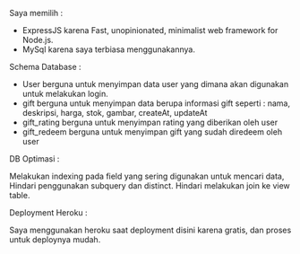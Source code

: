 Saya memilih :

- ExpressJS karena Fast, unopinionated, minimalist web framework for Node.js.
- MySql karena saya terbiasa menggunakannya.

Schema Database :

- User berguna untuk menyimpan data user yang dimana akan digunakan untuk melakukan login.
- gift berguna untuk menyimpan data berupa informasi gift seperti : nama, deskripsi, harga, stok, gambar, createAt, updateAt
- gift_rating berguna untuk menyimpan rating yang diberikan oleh user
- gift_redeem berguna untuk menyimpan gift yang sudah diredeem oleh user

DB Optimasi :

Melakukan indexing pada field yang sering digunakan untuk mencari data,
Hindari penggunakan subquery dan distinct.
Hindari melakukan join ke view table.

Deployment Heroku :

Saya menggunakan heroku saat deployment disini karena gratis, dan proses untuk deploynya mudah.
